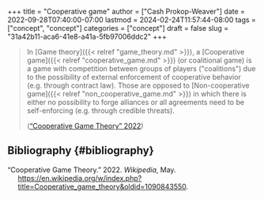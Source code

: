 +++
title = "Cooperative game"
author = ["Cash Prokop-Weaver"]
date = 2022-09-28T07:40:00-07:00
lastmod = 2024-02-24T11:57:44-08:00
tags = ["concept", "concept"]
categories = ["concept"]
draft = false
slug = "31a42b11-aca6-41e8-a41a-5fb97006ddc2"
+++

> In [Game theory]({{< relref "game_theory.md" >}}), a [Cooperative game]({{< relref "cooperative_game.md" >}}) (or coalitional game) is a game with competition between groups of players ("coalitions") due to the possibility of external enforcement of cooperative behavior (e.g. through contract law). Those are opposed to [Non-cooperative game]({{< relref "non_cooperative_game.md" >}}) in which there is either no possibility to forge alliances or all agreements need to be self-enforcing (e.g. through credible threats).
>
> (<a href="#citeproc_bib_item_1">“Cooperative Game Theory” 2022</a>)


## Bibliography {#bibliography}

<style>.csl-entry{text-indent: -1.5em; margin-left: 1.5em;}</style><div class="csl-bib-body">
  <div class="csl-entry"><a id="citeproc_bib_item_1"></a>“Cooperative Game Theory.” 2022. <i>Wikipedia</i>, May. <a href="https://en.wikipedia.org/w/index.php?title=Cooperative_game_theory&oldid=1090843550">https://en.wikipedia.org/w/index.php?title=Cooperative_game_theory&#38;oldid=1090843550</a>.</div>
</div>
